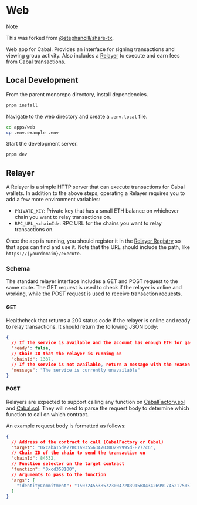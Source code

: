 # Web

> [!NOTE]  
> This was forked from [@stephancill/share-tx](https://github.com/stephancill/share-tx).

Web app for Cabal. Provides an interface for signing transactions and viewing group activity. Also includes a [Relayer](#relayer) to execute and earn fees from Cabal transactions.

## Local Development

From the parent monorepo directory, install dependencies.

```bash
pnpm install
```

Navigate to the web directory and create a `.env.local` file.

```bash
cd apps/web
cp .env.example .env
```

Start the development server.

```bash
pnpm dev
```

## Relayer

A Relayer is a simple HTTP server that can execute transactions for Cabal wallets. In addition to the above steps, operating a Relayer requires you to add a few more environment variables:

- `PRIVATE_KEY`: Private key that has a small ETH balance on whichever chain you want to relay transactions on.
- `RPC_URL_<chainId>`: RPC URL for the chains you want to relay transactions on.

Once the app is running, you should register it in the [Relayer Registry](../contracts/README.md) so that apps can find and use it. Note that the URL should include the path, like `https://{yourdomain}/execute`.

### Schema

The standard relayer interface includes a GET and POST request to the same route. The GET request is used to check if the relayer is online and working, while the POST request is used to receive transaction requests.

#### GET

Healthcheck that returns a 200 status code if the relayer is online and ready to relay transactions. It should return the following JSON body:

```json
{
  // If the service is available and the account has enough ETH for gas on relayed transactions
  "ready": false,
  // Chain ID that the relayer is running on
  "chainId": 1337,
  // If the service is not available, return a message with the reason to be displayed to the user
  "message": "The service is currently unavailable"
}
```

#### POST

Relayers are expected to support calling any function on [CabalFactory.sol](../contracts/src/CabalFactory.sol) and [Cabal.sol](../contracts/src/Cabal.sol). They will need to parse the request body to determine which function to call on which contract.

An example request body is formatted as follows:

```json
{
  // Address of the contract to call (CabalFactory or Cabal)
  "target": "0xcaba15de77BC1a93556347030D299995dFE777c6",
  // Chain ID of the chain to send the transaction on
  "chainId": 84532,
  // Function selector on the target contract
  "function": "0xcd358100",
  // Arguments to pass to the function
  "args": [
    "identityCommitment": "15072455385723004728391568434269917452175057560864330595979104241296826134229"
  ]
}
```
